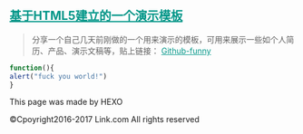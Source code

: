<style>
  a{
  color: #009688;
  }
  .btn{
  display: none;
  }
  .project-tagline:after{
  content: "My name is Link.";
  }
</style> 

## [基于HTML5建立的一个演示模板](http://link9596.github.io/link/blog/)
> 分享一个自己几天前刚做的一个用来演示的模板，可用来展示一些如个人简历、产品、演示文稿等，贴上链接：
[Github-funny](http://linker.ml/cnppts)
```javascript
function(){
alert("fuck you world!")
}
```
<!--more-->
This page was made by HEXO

©Cpoyright2016-2017 Link.com
All rights reserved
